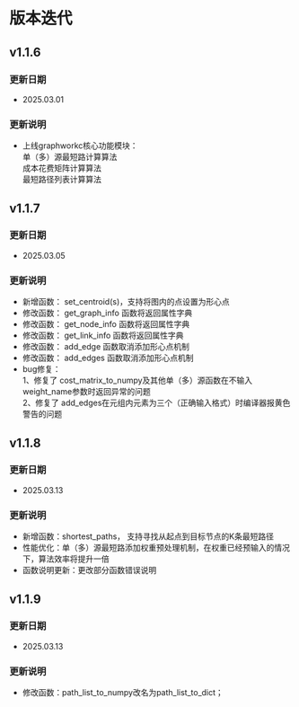 ﻿---
comments: true
---

# 版本迭代

## v1.1.6
### 更新日期
- 2025.03.01
### 更新说明
- 上线graphworkc核心功能模块：<br>
	单（多）源最短路计算算法<br>
	成本花费矩阵计算算法<br>
	最短路径列表计算算法
	
## v1.1.7
### 更新日期
- 2025.03.05
### 更新说明
- 新增函数： set_centroid(s)，支持将图内的点设置为形心点
- 修改函数： get_graph_info 函数将返回属性字典
- 修改函数： get_node_info 函数将返回属性字典
- 修改函数： get_link_info 函数将返回属性字典
- 修改函数： add_edge 函数取消添加形心点机制
- 修改函数： add_edges 函数取消添加形心点机制
- bug修复：<br>
	1、修复了 cost_matrix_to_numpy及其他单（多）源函数在不输入weight_name参数时返回异常的问题 <br>
	2、修复了 add_edges在元组内元素为三个（正确输入格式）时编译器报黄色警告的问题



## v1.1.8

### 更新日期

- 2025.03.13

### 更新说明

- 新增函数：shortest_paths， 支持寻找从起点到目标节点的K条最短路径
- 性能优化：单（多）源最短路添加权重预处理机制，在权重已经预输入的情况下，算法效率将提升一倍
- 函数说明更新：更改部分函数错误说明



## v1.1.9

### 更新日期

- 2025.03.13

### 更新说明

- 修改函数：path_list_to_numpy改名为path_list_to_dict； 

